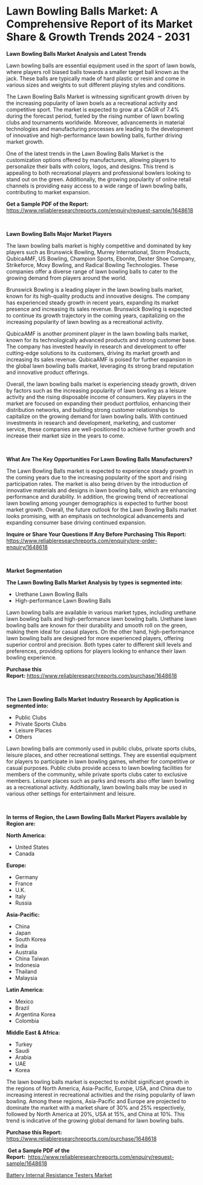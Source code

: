 <p><h1>Lawn Bowling Balls Market: A Comprehensive Report of its Market Share & Growth Trends 2024 - 2031</h1></p><p><strong>Lawn Bowling Balls Market Analysis and Latest Trends</strong></p>
<p><p>Lawn bowling balls are essential equipment used in the sport of lawn bowls, where players roll biased balls towards a smaller target ball known as the jack. These balls are typically made of hard plastic or resin and come in various sizes and weights to suit different playing styles and conditions.</p><p>The Lawn Bowling Balls Market is witnessing significant growth driven by the increasing popularity of lawn bowls as a recreational activity and competitive sport. The market is expected to grow at a CAGR of 7.4% during the forecast period, fueled by the rising number of lawn bowling clubs and tournaments worldwide. Moreover, advancements in material technologies and manufacturing processes are leading to the development of innovative and high-performance lawn bowling balls, further driving market growth.</p><p>One of the latest trends in the Lawn Bowling Balls Market is the customization options offered by manufacturers, allowing players to personalize their balls with colors, logos, and designs. This trend is appealing to both recreational players and professional bowlers looking to stand out on the green. Additionally, the growing popularity of online retail channels is providing easy access to a wide range of lawn bowling balls, contributing to market expansion.</p></p>
<p><strong>Get a Sample PDF of the Report:&nbsp;</strong> <a href="https://www.reliableresearchreports.com/enquiry/request-sample/1648618">https://www.reliableresearchreports.com/enquiry/request-sample/1648618</a></p>
<p>&nbsp;</p>
<p><strong>Lawn Bowling Balls Major Market Players</strong></p>
<p><p>The lawn bowling balls market is highly competitive and dominated by key players such as Brunswick Bowling, Murrey International, Storm Products, QubicaAMF, US Bowling, Champion Sports, Ebonite, Dexter Shoe Company, Strikeforce, Moxy Bowling, and Radical Bowling Technologies. These companies offer a diverse range of lawn bowling balls to cater to the growing demand from players around the world.</p><p>Brunswick Bowling is a leading player in the lawn bowling balls market, known for its high-quality products and innovative designs. The company has experienced steady growth in recent years, expanding its market presence and increasing its sales revenue. Brunswick Bowling is expected to continue its growth trajectory in the coming years, capitalizing on the increasing popularity of lawn bowling as a recreational activity.</p><p>QubicaAMF is another prominent player in the lawn bowling balls market, known for its technologically advanced products and strong customer base. The company has invested heavily in research and development to offer cutting-edge solutions to its customers, driving its market growth and increasing its sales revenue. QubicaAMF is poised for further expansion in the global lawn bowling balls market, leveraging its strong brand reputation and innovative product offerings.</p><p>Overall, the lawn bowling balls market is experiencing steady growth, driven by factors such as the increasing popularity of lawn bowling as a leisure activity and the rising disposable income of consumers. Key players in the market are focused on expanding their product portfolios, enhancing their distribution networks, and building strong customer relationships to capitalize on the growing demand for lawn bowling balls. With continued investments in research and development, marketing, and customer service, these companies are well-positioned to achieve further growth and increase their market size in the years to come.</p></p>
<p>&nbsp;</p>
<p><strong>What Are The Key Opportunities For Lawn Bowling Balls Manufacturers?</strong></p>
<p><p>The Lawn Bowling Balls market is expected to experience steady growth in the coming years due to the increasing popularity of the sport and rising participation rates. The market is also being driven by the introduction of innovative materials and designs in lawn bowling balls, which are enhancing performance and durability. In addition, the growing trend of recreational lawn bowling among younger demographics is expected to further boost market growth. Overall, the future outlook for the Lawn Bowling Balls market looks promising, with an emphasis on technological advancements and expanding consumer base driving continued expansion.</p></p>
<p><strong>Inquire or Share Your Questions If Any Before Purchasing This Report:</strong> <a href="https://www.reliableresearchreports.com/enquiry/pre-order-enquiry/1648618">https://www.reliableresearchreports.com/enquiry/pre-order-enquiry/1648618</a></p>
<p>&nbsp;</p>
<p><strong>Market Segmentation</strong></p>
<p><strong>The Lawn Bowling Balls Market Analysis by types is segmented into:</strong></p>
<p><ul><li>Urethane Lawn Bowling Balls</li><li>High-performance Lawn Bowling Balls</li></ul></p>
<p><p>Lawn bowling balls are available in various market types, including urethane lawn bowling balls and high-performance lawn bowling balls. Urethane lawn bowling balls are known for their durability and smooth roll on the green, making them ideal for casual players. On the other hand, high-performance lawn bowling balls are designed for more experienced players, offering superior control and precision. Both types cater to different skill levels and preferences, providing options for players looking to enhance their lawn bowling experience.</p></p>
<p><strong>Purchase this Report:&nbsp;</strong><a href="https://www.reliableresearchreports.com/purchase/1648618">https://www.reliableresearchreports.com/purchase/1648618</a></p>
<p>&nbsp;</p>
<p><strong>The Lawn Bowling Balls Market Industry Research by Application is segmented into:</strong></p>
<p><ul><li>Public Clubs</li><li>Private Sports Clubs</li><li>Leisure Places</li><li>Others</li></ul></p>
<p><p>Lawn bowling balls are commonly used in public clubs, private sports clubs, leisure places, and other recreational settings. They are essential equipment for players to participate in lawn bowling games, whether for competitive or casual purposes. Public clubs provide access to lawn bowling facilities for members of the community, while private sports clubs cater to exclusive members. Leisure places such as parks and resorts also offer lawn bowling as a recreational activity. Additionally, lawn bowling balls may be used in various other settings for entertainment and leisure.</p></p>
<p>&nbsp;</p>
<p><strong>In terms of Region, the Lawn Bowling Balls Market Players available by Region are:</strong></p>
<p>
    <p> <strong> North America: </strong>
        <ul>
            <li>United States</li>
            <li>Canada</li>
        </ul>
        </p> 
    <p> <strong> Europe: </strong>
        <ul>
            <li>Germany</li>
            <li>France</li>
            <li>U.K.</li>
            <li>Italy</li>
            <li>Russia</li>
        </ul>
        </p> 
    <p> <strong> Asia-Pacific: </strong>
        <ul>
            <li>China</li>
            <li>Japan</li>
            <li>South Korea</li>
            <li>India</li>
            <li>Australia</li>
            <li>China Taiwan</li>
            <li>Indonesia</li>
            <li>Thailand</li>
            <li>Malaysia</li>
        </ul>
        </p> 
    <p> <strong> Latin America: </strong>
        <ul>
            <li>Mexico</li>
            <li>Brazil</li>
            <li>Argentina Korea</li>
            <li>Colombia</li>
        </ul>
        </p> 
    <p> <strong> Middle East & Africa: </strong>
        <ul>
            <li>Turkey</li>
            <li>Saudi</li>
            <li>Arabia</li>
            <li>UAE</li>
            <li>Korea</li>
        </ul>
    </p>
    </p>
<p><p>The lawn bowling balls market is expected to exhibit significant growth in the regions of North America, Asia-Pacific, Europe, USA, and China due to increasing interest in recreational activities and the rising popularity of lawn bowling. Among these regions, Asia-Pacific and Europe are projected to dominate the market with a market share of 30% and 25% respectively, followed by North America at 20%, USA at 15%, and China at 10%. This trend is indicative of the growing global demand for lawn bowling balls.</p></p>
<p><strong>Purchase this Report: </strong><a href="https://www.reliableresearchreports.com/purchase/1648618">https://www.reliableresearchreports.com/purchase/1648618</a></p>
<p>&nbsp;<strong>Get a Sample PDF of the Report:&nbsp;&nbsp;</strong><a href="https://www.reliableresearchreports.com/enquiry/request-sample/1648618">https://www.reliableresearchreports.com/enquiry/request-sample/1648618</a></p>
<p><strong></strong></p>
<p><p><a href="https://issuu.com/reportprime-2/docs/battery-internal-resistance-testers-market-size-20">Battery Internal Resistance Testers Market</a></p></p>